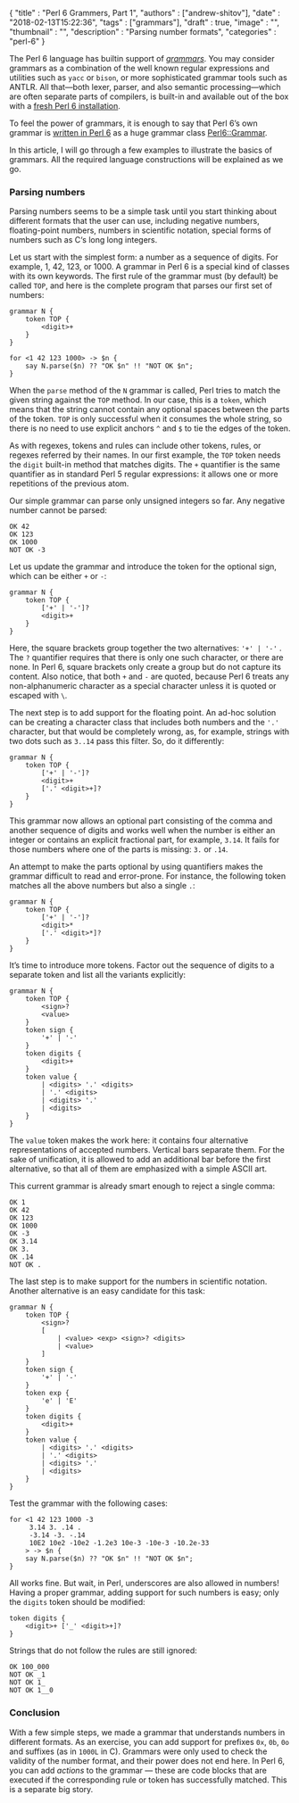 
  {
    "title"       : "Perl 6 Grammers, Part 1",
    "authors"     : ["andrew-shitov"],
    "date"        : "2018-02-13T15:22:36",
    "tags"        : ["grammars"],
    "draft"       : true,
    "image"       : "",
    "thumbnail"   : "",
    "description" : "Parsing number formats",
    "categories"  : "perl-6"
  }

The Perl 6 language has builtin support of [_grammars_](https://docs.perl6.org/language/grammars). You may consider grammars as a combination of the well known regular expressions and utilities such as `yacc` or `bison`, or more sophisticated grammar tools such as ANTLR. All that—both lexer, parser, and also semantic processing—which are often separate parts of compilers, is built-in and available out of the box with a [fresh Perl 6 installation](http://rakudo.org/how-to-get-rakudo/).

To feel the power of grammars, it is enough to say that Perl 6’s own grammar is [written in Perl 6](https://perl6.online/2018/01/01/the-start-of-the-grammar/) as a huge grammar class [Perl6::Grammar](https://github.com/rakudo/rakudo/blob/master/src/Perl6/Grammar.nqp).

In this article, I will go through a few examples to illustrate the basics of grammars. All the required language constructions will be explained as we go.

### Parsing numbers

Parsing numbers seems to be a simple task until you start thinking about different formats that the user can use, including negative numbers, floating-point numbers, numbers in scientific notation, special forms of numbers such as C‘s long long integers.

Let us start with the simplest form: a number as a sequence of digits. For example, 1, 42, 123, or 1000. A grammar in Perl 6 is a special kind of classes with its own keywords. The first rule of the grammar must (by default) be called `TOP`, and here is the complete program that parses our first set of numbers:

```perl6
grammar N {
    token TOP {
        <digit>+
    }
}

for <1 42 123 1000> -> $n {
    say N.parse($n) ?? "OK $n" !! "NOT OK $n";
}
```

When the `parse` method of the `N` grammar is called, Perl tries to match the given string against the `TOP` method. In our case, this is a `token`, which means that the string cannot contain any optional spaces between the parts of the token. `TOP` is only successful when it consumes the whole string, so there is no need to use explicit anchors `^` and `$` to tie the edges of the token.

As with regexes, tokens and rules can include other tokens, rules, or regexes referred by their names. In our first example, the `TOP` token needs the `digit` built-in method that matches digits. The `+` quantifier is the same quantifier as in standard Perl 5 regular expressions: it allows one or more repetitions of the previous atom.

Our simple grammar can parse only unsigned integers so far. Any negative number cannot be parsed:

```OK 1
OK 42
OK 123
OK 1000
NOT OK -3
```

Let us update the grammar and introduce the token for the optional sign, which can be either `+` or `-`:

```perl6
grammar N {
    token TOP {
        ['+' | '-']?
        <digit>+
    }
}
```

Here, the square brackets group together the two alternatives: `'+' | '-'` . The `?` quantifier requires that there is only one such character, or there are none. In Perl 6, square brackets only create a group but do not capture its content. Also notice, that both `+` and `-` are quoted, because Perl 6 treats any non-alphanumeric character as a special character unless it is quoted or escaped with `\`.

The next step is to add support for the floating point. An ad-hoc solution can be creating a character class that includes both numbers and the `'.'`  character, but that would be completely wrong, as, for example, strings with two dots such as `3..14` pass this filter. So, do it differently:

```perl6
grammar N {
    token TOP {
        ['+' | '-']?
        <digit>+
        ['.' <digit>+]?
    }
}
```

This grammar now allows an optional part consisting of the comma and another sequence of digits and works well when the number is either an integer or contains an explicit fractional part, for example, `3.14`. It fails for those numbers where one of the parts is missing: `3.` or `.14`.

An attempt to make the parts optional by using quantifiers makes the grammar difficult to read and error-prone. For instance, the following token matches all the above numbers but also a single `.`:

```perl6
grammar N {
    token TOP {
        ['+' | '-']?
        <digit>*
        ['.' <digit>*]?
    }
}
```

It’s time to introduce more tokens. Factor out the sequence of digits to a separate token and list all the variants explicitly:

```perl6
grammar N {
    token TOP {
        <sign>?
        <value>
    }
    token sign {
        '+' | '-'
    }
    token digits {
        <digit>+
    }
    token value {
        | <digits> '.' <digits>
        | '.' <digits>
        | <digits> '.'
        | <digits>
    }
}
```

The `value` token makes the work here: it contains four alternative representations of accepted numbers. Vertical bars separate them. For the sake of unification, it is allowed to add an additional bar before the first alternative, so that all of them are emphasized with a simple ASCII art.

This current grammar is already smart enough to reject a single comma:

```
OK 1
OK 42
OK 123
OK 1000
OK -3
OK 3.14
OK 3.
OK .14
NOT OK .
```

The last step is to make support for the numbers in scientific notation. Another alternative is an easy candidate for this task:

```perl6
grammar N {
    token TOP {
        <sign>?
        [
            | <value> <exp> <sign>? <digits>
            | <value>
        ]
    }
    token sign {
        '+' | '-'
    }
    token exp {
        'e' | 'E'
    }
    token digits {
        <digit>+
    }
    token value {
        | <digits> '.' <digits>
        | '.' <digits>
        | <digits> '.'
        | <digits>
    }
}
```

Test the grammar with the following cases:

```perl6
for <1 42 123 1000 -3
     3.14 3. .14 .
     -3.14 -3. -.14
     10E2 10e2 -10e2 -1.2e3 10e-3 -10e-3 -10.2e-33
    > -> $n {
    say N.parse($n) ?? "OK $n" !! "NOT OK $n";
}
```

All works fine. But wait, in Perl, underscores are also allowed in numbers! Having a proper grammar, adding support for such numbers is easy; only the `digits` token should be modified:

```pelr6
token digits {
    <digit>+ ['_' <digit>+]?
}
```

Strings that do not follow the rules are still ignored:

```
OK 100_000
NOT OK _1
NOT OK 1_
NOT OK 1__0
```

### Conclusion

With a few simple steps, we made a grammar that understands numbers in different formats. As an exercise, you can add support for prefixes `0x`, `0b`, `0o` and suffixes (as in `1000L` in C). Grammars were only used to check the validity of the number format, and their power does not end here. In Perl 6, you can add _actions_ to the grammar — these are code blocks that are executed if the corresponding rule or token has successfully matched. This is a separate big story.

